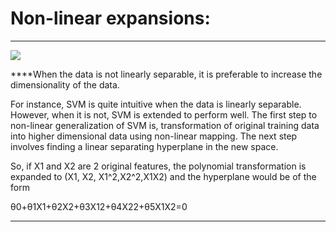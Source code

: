 # Non-linear expansions:

  
****

![](https://lh4.googleusercontent.com/V1T6W4PT_gM0IK2oI_Q75F_WVlwVEFKysPrdAdrXZnvckvZ7IbQxTOt9AUOIF4V_QO-UYw4hLYi5Ptnd7ciowcbw-xUp38exGUJN0mWmR3TkvrSXwlzx51bQEHZW7CI9AcVwmrc4)

**‌**When the data is not linearly separable, it is preferable to increase the dimensionality of the data.

For instance, SVM is quite intuitive when the data is linearly separable. However, when it is not, SVM is extended to perform well. The first step to non-linear generalization of SVM is, transformation of original training data into higher dimensional data using non-linear mapping. The next step involves finding a linear separating hyperplane in the new space.

So, if X1 and X2 are 2 original features, the polynomial transformation is expanded to \(X1, X2, X1^2,X2^2,X1X2\) and the hyperplane would be of the form

θ0+θ1X1+θ2X2+θ3X12+θ4X22+θ5X1X2=0  
****

